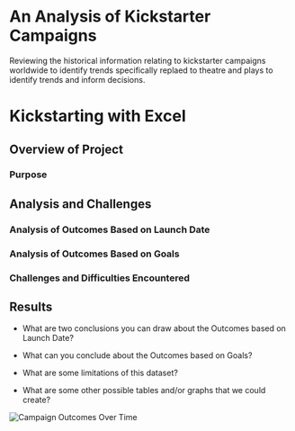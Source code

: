 # An Analysis of Kickstarter Campaigns
Reviewing the historical information relating to kickstarter campaigns worldwide to identify trends specifically replaed to theatre and plays to identify trends and inform decisions.

# Kickstarting with Excel

## Overview of Project

### Purpose

## Analysis and Challenges

### Analysis of Outcomes Based on Launch Date

### Analysis of Outcomes Based on Goals

### Challenges and Difficulties Encountered

## Results

- What are two conclusions you can draw about the Outcomes based on Launch Date?

- What can you conclude about the Outcomes based on Goals?

- What are some limitations of this dataset?

- What are some other possible tables and/or graphs that we could create?


![Campaign Outcomes Over Time](https://user-images.githubusercontent.com/85718354/123518900-19119600-d676-11eb-880b-ce888d93eb7e.png)

